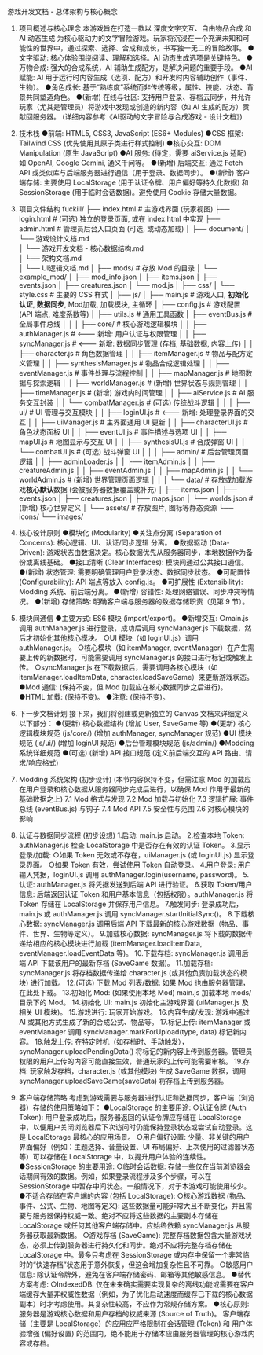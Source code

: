 游戏开发文档 - 总体架构与核心概念
1. 项目概述与核心理念
本游戏旨在打造一款以 深度文字交互、自由物品合成 和 AI 动态生成 为核心驱动力的文字冒险游戏。玩家将沉浸在一个充满未知和可能性的世界中，通过探索、选择、合成和成长，书写独一无二的冒险故事。
●文字驱动: 核心体验围绕阅读、理解和选择。AI 动态生成选项是关键特色。
●万物合成: 强大的合成系统，AI 辅助生成配方，是解决问题的重要手段。
●AI 赋能: AI 用于运行时内容生成（选项、配方）和开发时内容辅助创作（事件、生物）。
●角色成长: 基于“熟练度”系统而非传统等级，属性、技能、状态、背景共同塑造角色。
●(新增) 在线与社区: 支持用户登录、存档云同步，并允许玩家（尤其是管理员）将游戏中发现或创造的新内容（如 AI 生成的配方）贡献回服务器。
(详细内容参考《AI驱动的文字冒险与合成游戏 - 设计文档》)
2. 技术栈
●前端: HTML5, CSS3, JavaScript (ES6+ Modules)
●CSS 框架: Tailwind CSS (优先使用其原子类进行样式控制)
●核心交互: DOM Manipulation (原生 JavaScript)
●AI 服务: (待定，需要 aiService.js 适配) 如 OpenAI, Google Gemini, 通义千问等。
●(新增) 后端交互: 通过 Fetch API 或类似库与后端服务器进行通信（用于登录、数据同步）。
●(新增) 客户端存储: 主要使用 LocalStorage (用于认证令牌、用户偏好等持久化数据) 和 SessionStorage (用于临时会话数据)。避免使用 Cookie 存储大量数据。
3. 项目文件结构
fuckill/
├── index.html             # 主游戏界面 (玩家视图)
├── login.html             # (可选) 独立的登录页面, 或在 index.html 中实现
├── admin.html             # 管理员后台入口页面 (可选, 或动态加载)
│
├── document/
│   └── 游戏设计文档.md         
│   └── 游戏开发文档 - 核心数据结构.md         
│   └── 架构文档.md         
│   └── UI逻辑文档.md 
│
├── mods/                  # 存放 Mod 的目录
│   └── example_mod/
│       ├── mod_info.json
│       ├── items.json
│       ├── events.json
│       ├── creatures.json
│       └── mod.js
│
├── css/
│   └── style.css          # 主要的 CSS 样式
│
├── js/
│   ├── main.js            # 游戏入口, **初始化认证**, **数据同步**, Mod加载, 加载模块, 主循环
│   ├── config.js          # 游戏配置 (API 端点, 难度系数等)
│   ├── utils.js           # 通用工具函数
│   ├── eventBus.js        # 全局事件总线
│   │
│   ├── core/              # 核心游戏逻辑模块
│   │   ├── authManager.js   # <--- 新增: 用户认证与权限管理
│   │   ├── syncManager.js   # <--- 新增: 数据同步管理 (存档, 基础数据, 内容上传)
│   │   ├── character.js   # 角色数据管理
│   │   ├── itemManager.js  # 物品与配方定义管理
│   │   ├── synthesisManager.js # 物品合成逻辑处理
│   │   ├── eventManager.js # 事件处理与流程控制
│   │   ├── mapManager.js   # 地图数据与探索逻辑
│   │   ├── worldManager.js # (新增) 世界状态与规则管理
│   │   ├── timeManager.js  # (新增) 游戏内时间管理
│   │   ├── aiService.js    # AI 服务交互封装
│   │   └── combatManager.js # (可选) 传统战斗逻辑
│   │
│   ├── ui/                # UI 管理与交互模块
│   │   ├── loginUI.js       # <--- 新增: 处理登录界面的交互
│   │   ├── uiManager.js     # 主界面通用 UI 更新
│   │   ├── characterUI.js   # 角色状态面板 UI
│   │   ├── eventUI.js       # 事件描述与选项 UI
│   │   ├── mapUI.js         # 地图显示与交互 UI
│   │   ├── synthesisUI.js   # 合成弹窗 UI
│   │   └── combatUI.js      # (可选) 战斗弹窗 UI
│   │
│   ├── admin/             # 后台管理页面逻辑
│   │   ├── adminLoader.js
│   │   ├── itemAdmin.js
│   │   ├── creatureAdmin.js
│   │   ├── eventAdmin.js
│   │   ├── mapAdmin.js
│   │   └── worldAdmin.js    # (新增) 世界管理页面逻辑
│   │
│   └── data/              # 存放或加载游戏**核心默认**数据 (会被服务器数据覆盖或补充)
│       ├── items.json
│       ├── events.json
│       ├── creatures.json
│       ├── maps.json
│       └── worlds.json      # (新增) 核心世界定义
│
└── assets/                # 存放图片, 图标等静态资源
    └── icons/
    └── images/



4. 核心设计原则
●模块化 (Modularity)
●关注点分离 (Separation of Concerns): 核心逻辑、UI、认证/同步逻辑 分离。
●数据驱动 (Data-Driven): 游戏状态由数据决定。核心数据优先从服务器同步，本地数据作为备份或离线基础。
●接口清晰 (Clear Interfaces): 模块间通过公共接口通信。
●(新增) 状态管理: 需要明确管理用户登录状态、数据同步状态。
●可配置性 (Configurability): API 端点等放入 config.js。
●可扩展性 (Extensibility): Modding 系统、前后端分离。
●(新增) 容错性: 处理网络错误、同步冲突等情况。
●(新增) 存储策略: 明确客户端与服务器的数据存储职责（见第 9 节）。
5. 模块间通信
●主要方式: ES6 模块 (import/export)。
●新增交互:
○main.js 调用 authManager.js 进行登录，成功后调用 syncManager.js 下载数据，然后才初始化其他核心模块。
○UI 模块（如 loginUI.js）调用 authManager.js。
○核心模块（如 itemManager, eventManager）在产生需要上传的新数据时，可能需要调用 syncManager.js 的接口进行标记或触发上传。
○syncManager.js 在下载数据后，需要调用各核心模块（如 itemManager.loadItemData, character.loadSaveGame）来更新游戏状态。
●Mod 通信: (保持不变，但 Mod 加载应在核心数据同步之后进行)。
●HTML 加载: (保持不变)。
●注意: (保持不变)。
6. 下一步文档计划
接下来，我们将创建或更新独立的 Canvas 文档来详细定义以下部分：
●(更新) 核心数据结构 (增加 User, SaveGame 等)
●(更新) 核心逻辑模块规范 (js/core/) (增加 authManager, syncManager 规范)
●UI 模块规范 (js/ui/) (增加 loginUI 规范)
●后台管理模块规范 (js/admin/)
●Modding 系统详细规范
●(可选) (新增) API 接口规范 (定义前后端交互的 API 路由、请求/响应格式)
7. Modding 系统架构 (初步设计)
(本节内容保持不变，但需注意 Mod 的加载应在用户登录和核心数据从服务器同步完成后进行，以确保 Mod 作用于最新的基础数据之上)
7.1 Mod 格式与发现
7.2 Mod 加载与初始化
7.3 逻辑扩展: 事件总线 (eventBus.js) 与钩子
7.4 Mod API
7.5 安全性与范围
7.6 对核心模块的影响
8. 认证与数据同步流程 (初步设想)
1.启动: main.js 启动。
2.检查本地 Token: authManager.js 检查 LocalStorage 中是否存在有效的认证 Token。
3.显示登录/加载:
○如果 Token 无效或不存在，uiManager.js (或 loginUI.js) 显示登录界面。
○如果 Token 有效，尝试使用 Token 自动登录。
4.用户登录: 用户输入凭据，loginUI.js 调用 authManager.login(username, password)。
5.认证: authManager.js 将凭据发送到后端 API 进行验证。
6.获取 Token/用户信息: 后端返回认证 Token 和用户基本信息（包括权限）。authManager.js 将 Token 存储在 LocalStorage 并保存用户信息。
7.触发同步: 登录成功后，main.js 或 authManager.js 调用 syncManager.startInitialSync()。
8.下载核心数据: syncManager.js 调用后端 API 下载最新的核心游戏数据（物品、事件、世界、生物等定义）。
9.加载核心数据: syncManager.js 将下载的数据传递给相应的核心模块进行加载 (itemManager.loadItemData, eventManager.loadEventData 等)。
10.下载存档: syncManager.js 调用后端 API 下载该用户的最新存档 (SaveGame 数据)。
11.加载存档: syncManager.js 将存档数据传递给 character.js (或其他负责加载状态的模块) 进行加载。
12.(可选) 下载 Mod 列表/数据: 如果 Mod 也由服务器管理，在此处下载。
13.初始化 Mod: (如果使用本地 Mod) main.js 加载本地 mods/ 目录下的 Mod。
14.初始化 UI: main.js 初始化主游戏界面 (uiManager.js 及相关 UI 模块)。
15.游戏进行: 玩家开始游戏。
16.内容生成/发现: 游戏中通过 AI 或其他方式生成了新的合成公式、物品等。
17.标记上传: itemManager 或 eventManager 调用 syncManager.markForUpload(type, data) 标记新内容。
18.触发上传: 在特定时机（如存档时、手动触发），syncManager.uploadPendingData() 将标记的新内容上传到服务器。管理员权限的用户上传的内容可能直接生效，普通玩家的上传可能需要审核。
19.存档: 玩家触发存档，character.js (或其他模块) 生成 SaveGame 数据，调用 syncManager.uploadSaveGame(saveData) 将存档上传到服务器。
9. 客户端存储策略
考虑到游戏需要与服务器进行认证和数据同步，客户端（浏览器）存储的使用策略如下：
●LocalStorage 的主要用途:
○认证令牌 (Auth Token): 用户登录成功后，服务器返回的认证令牌应存储在 LocalStorage 中，以便用户关闭浏览器后下次访问时仍能保持登录状态或尝试自动登录。这是 LocalStorage 最核心的应用场景。
○用户偏好设置: 少量、非关键的用户界面偏好（例如：主题选择、音量设置、UI 布局偏好、上次使用的过滤器状态等）可以存储在 LocalStorage 中，以提升用户体验的连续性。
●SessionStorage 的主要用途:
○临时会话数据: 存储一些仅在当前浏览器会话期间有效的数据。例如，如果登录流程涉及多个步骤，可以在 SessionStorage 中暂存中间状态。一般情况下，对于本游戏可能使用较少。
●不适合存储在客户端的内容 (包括 LocalStorage):
○核心游戏数据 (物品、事件、公式、生物、地图等定义): 这些数据量可能非常大且不断变化，并且需要与服务器保持权威一致。绝对不应将这些数据的主要副本存储在 LocalStorage 或任何其他客户端存储中。应始终依赖 syncManager.js 从服务器获取最新数据。
○游戏存档 (SaveGame): 完整存档数据包含大量游戏状态，必须上传到服务器进行持久化和同步。绝对不应将完整存档存储在 LocalStorage 中。最多只考虑在 SessionStorage 或内存中保留一个非常临时的“快速存档”状态用于意外恢复，但这会增加复杂性且不可靠。
○敏感用户信息: 除认证令牌外，避免在客户端存储密码、邮箱等其他敏感信息。
●替代方案考虑:
○IndexedDB: 仅在未来确实需要实现复杂的离线功能或需要在客户端缓存大量非权威性数据（例如，为了优化启动速度而缓存已下载的核心数据副本）时才考虑使用。其复杂性较高，不应作为常规存储方案。
●核心原则: 服务器是游戏核心数据和用户存档的权威来源 (Source of Truth)。 客户端存储（主要是 LocalStorage）的应用应严格限制在会话管理 (Token) 和 用户体验增强 (偏好设置) 的范围内，绝不能用于存储本应由服务器管理的核心游戏内容或存档。